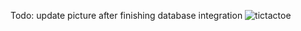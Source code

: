 Todo: update picture after finishing database integration
![tictactoe](https://github.com/user-attachments/assets/955cb066-cef8-49fb-aecd-e5834434dadf)
